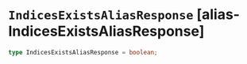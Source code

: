 # `IndicesExistsAliasResponse` [alias-IndicesExistsAliasResponse]
```typescript
type IndicesExistsAliasResponse = boolean;
```
